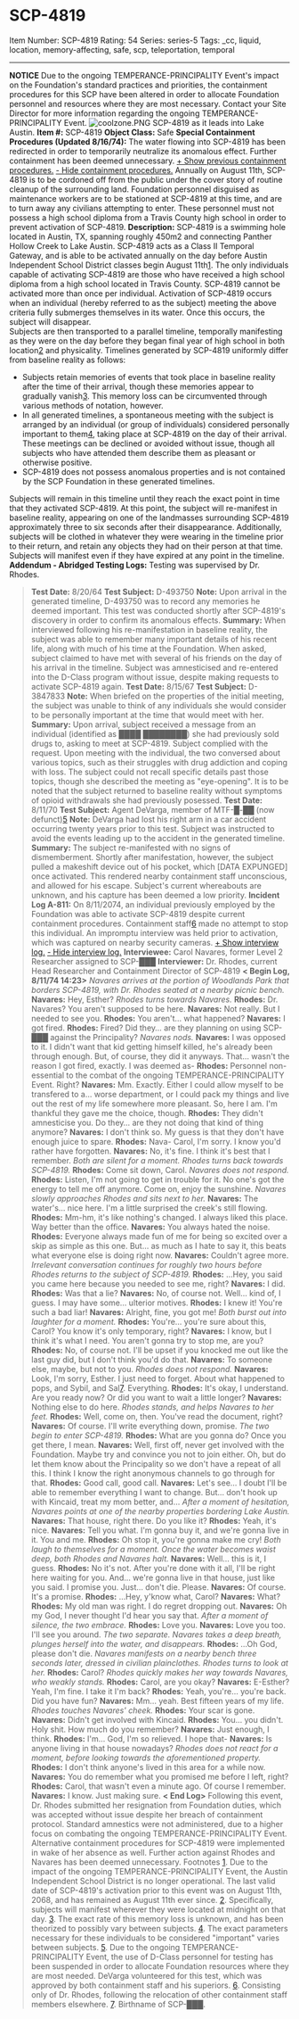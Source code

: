 # SCP-4819
Item Number: SCP-4819
Rating: 54
Series: series-5
Tags: _cc, liquid, location, memory-affecting, safe, scp, teleportation, temporal

---

**NOTICE**
Due to the ongoing TEMPERANCE-PRINCIPALITY Event's impact on the Foundation's standard practices and priorities, the containment procedures for this SCP have been altered in order to allocate Foundation personnel and resources where they are most necessary.
Contact your Site Director for more information regarding the ongoing TEMPERANCE-PRINCIPALITY Event.
![coolzone.PNG](https://scp-wiki.wdfiles.com/local--files/scp-4819/coolzone.PNG)
SCP-4819 as it leads into Lake Austin.
**Item #:** SCP-4819
**Object Class:** Safe
**Special Containment Procedures (Updated 8/16/74):** The water flowing into SCP-4819 has been redirected in order to temporarily neutralize its anomalous effect. Further containment has been deemed unnecessary.
[\+ Show previous containment procedures.](javascript:;)
[\- Hide containment procedures.](javascript:;)
Annually on August 11th, SCP-4819 is to be cordoned off from the public under the cover story of routine cleanup of the surrounding land. Foundation personnel disguised as maintenance workers are to be stationed at SCP-4819 at this time, and are to turn away any civilians attempting to enter. These personnel must not possess a high school diploma from a Travis County high school in order to prevent activation of SCP-4819.
**Description:** SCP-4819 is a swimming hole located in Austin, TX, spanning roughly 450m2 and connecting Panther Hollow Creek to Lake Austin. SCP-4819 acts as a Class II Temporal Gateway, and is able to be activated annually on the day before Austin Independent School District classes begin August 11th[1](javascript:;). The only individuals capable of activating SCP-4819 are those who have received a high school diploma from a high school located in Travis County. SCP-4819 cannot be activated more than once per individual.
Activation of SCP-4819 occurs when an individual (hereby referred to as the subject) meeting the above criteria fully submerges themselves in its water. Once this occurs, the subject will disappear.  
Subjects are then transported to a parallel timeline, temporally manifesting as they were on the day before they began final year of high school in both location[2](javascript:;) and physicality. Timelines generated by SCP-4819 uniformly differ from baseline reality as follows:
  * Subjects retain memories of events that took place in baseline reality after the time of their arrival, though these memories appear to gradually vanish[3](javascript:;). This memory loss can be circumvented through various methods of notation, however.
  * In all generated timelines, a spontaneous meeting with the subject is arranged by an individual (or group of individuals) considered personally important to them[4](javascript:;), taking place at SCP-4819 on the day of their arrival. These meetings can be declined or avoided without issue, though all subjects who have attended them describe them as pleasant or otherwise positive.
  * SCP-4819 does not possess anomalous properties and is not contained by the SCP Foundation in these generated timelines.

Subjects will remain in this timeline until they reach the exact point in time that they activated SCP-4819. At this point, the subject will re-manifest in baseline reality, appearing on one of the landmasses surrounding SCP-4819 approximately three to six seconds after their disappearance. Additionally, subjects will be clothed in whatever they were wearing in the timeline prior to their return, and retain any objects they had on their person at that time. Subjects will manifest even if they have expired at any point in the timeline.
**Addendum - Abridged Testing Logs:** Testing was supervised by Dr. Rhodes.
> **Test Date:** 8/20/64
> **Test Subject:** D-493750
> **Note:** Upon arrival in the generated timeline, D-493750 was to record any memories he deemed important. This test was conducted shortly after SCP-4819's discovery in order to confirm its anomalous effects.
> **Summary:** When interviewed following his re-manifestation in baseline reality, the subject was able to remember many important details of his recent life, along with much of his time at the Foundation. When asked, subject claimed to have met with several of his friends on the day of his arrival in the timeline. Subject was amnesticised and re-entered into the D-Class program without issue, despite making requests to activate SCP-4819 again.
> **Test Date:** 8/15/67
> **Test Subject:** D-3847833
> **Note:** When briefed on the properties of the initial meeting, the subject was unable to think of any individuals she would consider to be personally important at the time that would meet with her.
> **Summary:** Upon arrival, subject received a message from an individual (identified as ████ ████████) she had previously sold drugs to, asking to meet at SCP-4819. Subject complied with the request. Upon meeting with the individual, the two conversed about various topics, such as their struggles with drug addiction and coping with loss. The subject could not recall specific details past those topics, though she described the meeting as "eye-opening". It is to be noted that the subject returned to baseline reality without symptoms of opioid withdrawals she had previously posessed.
> **Test Date:** 8/11/70
> **Test Subject:** Agent DeVarga, member of MTF-█-██ (now defunct)[5](javascript:;)
> **Note:** DeVarga had lost his right arm in a car accident occurring twenty years prior to this test. Subject was instructed to avoid the events leading up to the accident in the generated timeline.
> **Summary:** The subject re-manifested with no signs of dismemberment. Shortly after manifestation, however, the subject pulled a makeshift device out of his pocket, which [DATA EXPUNGED] once activated. This rendered nearby containment staff unconscious, and allowed for his escape. Subject's current whereabouts are unknown, and his capture has been deemed a low priority.
**Incident Log A-811:** On 8/11/2074, an individual previously employed by the Foundation was able to activate SCP-4819 despite current containment procedures. Containment staff[6](javascript:;) made no attempt to stop this individual. An impromptu interview was held prior to activation, which was captured on nearby security cameras.
[\+ Show interview log.](javascript:;)
[\- Hide interview log.](javascript:;)
> **Interviewee:** Carol Navares, former Level 2 Researcher assigned to SCP-███
> **Interviewer:** Dr. Rhodes, current Head Researcher and Containment Director of SCP-4819
> **< Begin Log, 8/11/74 14:23>**
> _Navares arrives at the portion of Woodlands Park that borders SCP-4819, with Dr. Rhodes seated at a nearby picnic bench._
> **Navares:** Hey, Esther?
> _Rhodes turns towards Navares._
> **Rhodes:** Dr. Navares? You aren't supposed to be here.
> **Navares:** Not really. But I needed to see you.
> **Rhodes:** You aren't… what happened?
> **Navares:** I got fired.
> **Rhodes:** Fired? Did they… are they planning on using SCP-███ against the Principality?
> _Navares nods._
> **Navares:** I was opposed to it. I didn't want that kid getting himself killed, he's already been through enough. But, of course, they did it anyways. That… wasn't the reason I got fired, exactly. I was deemed as-
> **Rhodes:** Personnel non-essential to the combat of the ongoing TEMPERANCE-PRINCIPALITY Event. Right?
> **Navares:** Mm. Exactly. Either I could allow myself to be transfered to a… worse department, or I could pack my things and live out the rest of my life somewhere more pleasant. So, here I am. I'm thankful they gave me the choice, though.
> **Rhodes:** They didn't amnesticise you. Do they… are they not doing that kind of thing anymore?
> **Navares:** I don't think so. My guess is that they don't have enough juice to spare.
> **Rhodes:** Nava- Carol, I'm sorry. I know you'd rather have forgotten.
> **Navares:** No, it's fine. I think it's best that I remember.
> _Both are silent for a moment. Rhodes turns back towards SCP-4819._
> **Rhodes:** Come sit down, Carol.
> _Navares does not respond._
> **Rhodes:** Listen, I'm not going to get in trouble for it. No one's got the energy to tell me off anymore. Come on, enjoy the sunshine.
> _Navares slowly approaches Rhodes and sits next to her._
> **Navares:** The water's… nice here. I'm a little surprised the creek's still flowing.
> **Rhodes:** Mm-hm, it's like nothing's changed. I always liked this place. Way better than the office.
> **Navares:** You always hated the noise.
> **Rhodes:** Everyone always made fun of me for being so excited over a skip as simple as this one. But… as much as I hate to say it, this beats what everyone else is doing right now.
> **Navares:** Couldn't agree more.
> _Irrelevant conversation continues for roughly two hours before Rhodes returns to the subject of SCP-4819._
> **Rhodes:** …Hey, you said you came here because you needed to see me, right?
> **Navares:** I did.
> **Rhodes:** Was that a lie?
> **Navares:** No, of course not. Well… kind of, I guess. I may have some… ulterior motives.
> **Rhodes:** I knew it! You're such a bad liar!
> **Navares:** Alright, fine, you got me!
> _Both burst out into laughter for a moment._
> **Rhodes:** You're… you're sure about this, Carol? You know it's only temporary, right?
> **Navares:** I know, but I think it's what I need. You aren't gonna try to stop me, are you?
> **Rhodes:** No, of course not. I'll be upset if you knocked me out like the last guy did, but I don't think you'd do that.
> **Navares:** To someone else, maybe, but not to you.
> _Rhodes does not respond._
> **Navares:** Look, I'm sorry, Esther. I just need to forget. About what happened to pops, and Sybil, and Sal[7](javascript:;). Everything.
> **Rhodes:** It's okay, I understand. Are you ready now? Or did you want to wait a little longer?
> **Navares:** Nothing else to do here.
> _Rhodes stands, and helps Navares to her feet._
> **Rhodes:** Well, come on, then. You've read the document, right?
> **Navares:** Of course. I'll write everything down, promise.
> _The two begin to enter SCP-4819._
> **Rhodes:** What are you gonna do? Once you get there, I mean.
> **Navares:** Well, first off, never get involved with the Foundation. Maybe try and convince you not to join either. Oh, but do let them know about the Principality so we don't have a repeat of all this. I think I know the right anonymous channels to go through for that.
> **Rhodes:** Good call, good call.
> **Navares:** Let's see… I doubt I'll be able to remember everything I want to change. But… don't hook up with Kincaid, treat my mom better, and…
> _After a moment of hesitation, Navares points at one of the nearby properties bordering Lake Austin._
> **Navares:** That house, right there. Do you like it?
> **Rhodes:** Yeah, it's nice.
> **Navares:** Tell you what. I'm gonna buy it, and we're gonna live in it. You and me.
> **Rhodes:** Oh stop it, you're gonna make me cry!
> _Both laugh to themselves for a moment. Once the water becomes waist deep, both Rhodes and Navares halt._
> **Navares:** Well… this is it, I guess.
> **Rhodes:** No it's not. After you're done with it all, I'll be right here waiting for you. And… we're gonna live in that house, just like you said. I promise you. Just… don't die. Please.
> **Navares:** Of course. It's a promise.
> **Rhodes:** …Hey, y'know what, Carol?
> **Navares:** What?
> **Rhodes:** My old man was right. I do regret dropping out.
> **Navares:** Oh my God, I never thought I'd hear you say that.
> _After a moment of silence, the two embrace._
> **Rhodes:** Love you.
> **Navares:** Love you too. I'll see you around.
> _The two separate. Navares takes a deep breath, plunges herself into the water, and disappears._
> **Rhodes:** …Oh God, please don't die.
> _Navares manifests on a nearby bench three seconds later, dressed in civilian plainclothes. Rhodes turns to look at her._
> **Rhodes:** Carol?
> _Rhodes quickly makes her way towards Navares, who weakly stands._
> **Rhodes:** Carol, are you okay?
> **Navares:** E-Esther? Yeah, I'm fine. I take it I'm back?
> **Rhodes:** Yeah, you're… you're back. Did you have fun?
> **Navares:** Mm… yeah. Best fifteen years of my life.
> _Rhodes touches Navares' cheek._
> **Rhodes:** Your scar is gone.
> **Navares:** Didn't get involved with Kincaid.
> **Rhodes:** You… you didn't. Holy shit. How much do you remember?
> **Navares:** Just enough, I think.
> **Rhodes:** I'm… God, I'm so relieved. I hope that-
> **Navares:** Is anyone living in that house nowadays?
> _Rhodes does not react for a moment, before looking towards the aforementioned property._
> **Rhodes:** I don't think anyone's lived in this area for a while now.
> **Navares:** You do remember what you promised me before I left, right?
> **Rhodes:** Carol, that wasn't even a minute ago. Of course I remember.
> **Navares:** I know. Just making sure.
> **< End Log>**
Following this event, Dr. Rhodes submitted her resignation from Foundation duties, which was accepted without issue despite her breach of containment protocol. Standard amnestics were not administered, due to a higher focus on combating the ongoing TEMPERANCE-PRINCIPALITY Event. Alternative containment procedures for SCP-4819 were implemented in wake of her absence as well. Further action against Rhodes and Navares has been deemed unnecessary.
Footnotes
[1](javascript:;). Due to the impact of the ongoing TEMPERANCE-PRINCIPALITY Event, the Austin Independent School District is no longer operational. The last valid date of SCP-4819's activation prior to this event was on August 11th, 2068, and has remained as August 11th ever since.
[2](javascript:;). Specifically, subjects will manifest wherever they were located at midnight on that day.
[3](javascript:;). The exact rate of this memory loss is unknown, and has been theorized to possibly vary between subjects.
[4](javascript:;). The exact parameters necessary for these individuals to be considered "important" varies between subjects.
[5](javascript:;). Due to the ongoing TEMPERANCE-PRINCIPALITY Event, the use of D-Class personnel for testing has been suspended in order to allocate Foundation resources where they are most needed. DeVarga volunteered for this test, which was approved by both containment staff and his superiors.
[6](javascript:;). Consisting only of Dr. Rhodes, following the relocation of other containment staff members elsewhere.
[7](javascript:;). Birthname of SCP-███.